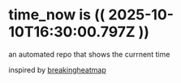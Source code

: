 # time_now is (( 2025-10-10T16:30:00.797Z ))

an automated repo that shows the currnent time

inspired by [breakingheatmap](https://github.com/breakingheatmap/breakingheatmap)